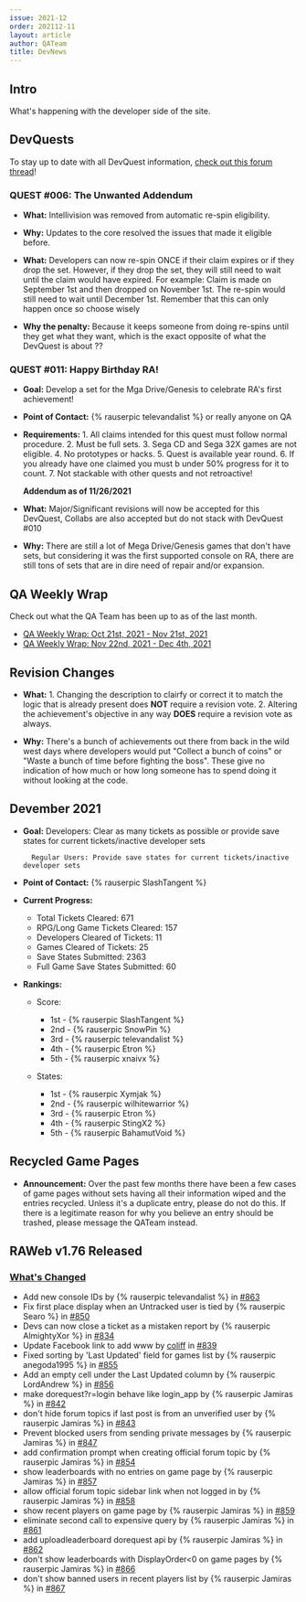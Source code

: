 ```yaml
---
issue: 2021-12
order: 202112-11
layout: article
author: QATeam
title: DevNews
---
```


## Intro

What's happening with the developer side of the site.

## DevQuests

To stay up to date with all DevQuest information, [check out this forum thread](https://retroachievements.org/viewtopic.php?t=13060)!



### QUEST #006: The Unwanted **Addendum**

- **What:** Intellivision was removed from automatic re-spin eligibility.
- **Why:** Updates to the core resolved the issues that made it eligible before. 

- **What:** Developers can now re-spin ONCE if their claim expires or if they drop the set. However, if they drop the set, they will still need to wait until the claim would have expired. 
			For example: Claim is made on September 1st and then dropped on November 1st. The re-spin would still need to wait until December 1st. 
			Remember that this can only happen once so choose wisely
- **Why the penalty:** Because it keeps someone from doing re-spins until they get what they want, which is the exact opposite of what the DevQuest is about ??

### QUEST #011: Happy Birthday RA!

- **Goal:** Develop a set for the Mga Drive/Genesis to celebrate RA's first achievement!
- **Point of Contact:** {% rauserpic televandalist %} or really anyone on QA
- **Requirements:**
		1. All claims intended for this quest must follow normal procedure.
		2. Must be full sets.
		3. Sega CD and Sega 32X games are not eligible.
		4. No prototypes or hacks.
		5. Quest is available year round.
		6. If you already have one claimed you must b under 50% progress for it to count.
		7. Not stackable with other quests and not retroactive!
		
	**Addendum as of 11/26/2021**
- **What:** Major/Significant revisions will now be accepted for this DevQuest, Collabs are also accepted but do not stack with DevQuest #010
- **Why:** There are still a lot of Mega Drive/Genesis games that don't have sets, but considering it was the first supported console on RA, there are still tons of 		   sets that are in dire need of repair and/or expansion.


## QA Weekly Wrap

Check out what the QA Team has been up to as of the last month.

- [QA Weekly Wrap: Oct 21st, 2021 - Nov 21st, 2021](https://retroachievements.org/viewtopic.php?t=14394)
- [QA Weekly Wrap: Nov 22nd, 2021 - Dec 4th, 2021](https://retroachievements.org/viewtopic.php?t=14466)


## Revision Changes

- **What:** 
		1. Changing the description to clairfy or correct it to match the logic that is already present does **NOT** require a revision vote. 
		2. Altering the achievement's objective in any way **DOES** require a revision vote as always.
		
- **Why:** There's a bunch of achievements out there from back in the wild west days where developers would put "Collect a bunch of coins" or "Waste a bunch of time before fighting the boss". 
		   These give no indication of how much or how long someone has to spend doing it without looking at the code.
		   
## Devember 2021

- **Goal:** 
		Developers: Clear as many tickets as possible or provide save states for current tickets/inactive developer sets
		
		Regular Users: Provide save states for current tickets/inactive developer sets
		
- **Point of Contact:** {% rauserpic SlashTangent %}

- **Current Progress:** 
  - Total Tickets Cleared: 671
  - RPG/Long Game Tickets Cleared: 157
  - Developers Cleared of Tickets: 11
  - Games Cleared of Tickets: 25
  - Save States Submitted: 2363
  - Full Game Save States Submitted: 60
	
- **Rankings:**
  - Score:
    - 1st - {% rauserpic SlashTangent %}
    - 2nd - {% rauserpic SnowPin %}
    - 3rd - {% rauserpic televandalist %}
    - 4th - {% rauserpic Etron %}
    - 5th - {% rauserpic xnaivx %}
					 
  - States:
    - 1st - {% rauserpic Xymjak %}
    - 2nd - {% rauserpic wilhitewarrior %}
    - 3rd - {% rauserpic Etron %}
    - 4th - {% rauserpic StingX2 %}
    - 5th - {% rauserpic BahamutVoid %}

## Recycled Game Pages

- **Announcement:** Over the past few months there have been a few cases of game pages without sets having all their information wiped and the entries recycled. Unless it's a duplicate entry, please do not do this. 
If there is a legitimate reason for why you believe an entry should be trashed, please message the QATeam instead.

## RAWeb v1.76 Released

### [What's Changed](https://github.com/RetroAchievements/RAWeb/releases/tag/1.76.0)

* Add new console IDs by {% rauserpic televandalist %} in [#863](https://github.com/RetroAchievements/RAWeb/pull/863)
* Fix first place display when an Untracked user is tied by {% rauserpic Searo %} in [#850](https://github.com/RetroAchievements/RAWeb/pull/850)
* Devs can now close a ticket as a mistaken report by {% rauserpic AlmightyXor %} in [#834](https://github.com/RetroAchievements/RAWeb/pull/838)
* Update Facebook link to add www by [coliff](https://github.com/coliff) in [#839](https://github.com/RetroAchievements/RAWeb/pull/839)
* Fixed sorting by 'Last Updated' field for games list by {% rauserpic anegoda1995 %} in [#855](https://github.com/RetroAchievements/RAWeb/pull/855)
* Add an empty cell under the Last Updated column by {% rauserpic LordAndrew %} in [#856](https://github.com/RetroAchievements/RAWeb/pull/856)
* make dorequest?r=login behave like login_app by {% rauserpic Jamiras %} in [#842](https://github.com/RetroAchievements/RAWeb/pull/842)
* don't hide forum topics if last post is from an unverified user by {% rauserpic Jamiras %} in [#843](https://github.com/RetroAchievements/RAWeb/pull/843)
* Prevent blocked users from sending private messages by {% rauserpic Jamiras %} in [#847](https://github.com/RetroAchievements/RAWeb/pull/847)
* add confirmation prompt when creating official forum topic by {% rauserpic Jamiras %} in [#854](https://github.com/RetroAchievements/RAWeb/pull/854)
* show leaderboards with no entries on game page by {% rauserpic Jamiras %} in [#857](https://github.com/RetroAchievements/RAWeb/pull/857)
* allow official forum topic sidebar link when not logged in by {% rauserpic Jamiras %} in [#858](https://github.com/RetroAchievements/RAWeb/pull/858)
* show recent players on game page by {% rauserpic Jamiras %} in [#859](https://github.com/RetroAchievements/RAWeb/pull/859)
* eliminate second call to expensive query by {% rauserpic Jamiras %} in [#861](https://github.com/RetroAchievements/RAWeb/pull/861)
* add uploadleaderboard dorequest api by {% rauserpic Jamiras %} in [#862](https://github.com/RetroAchievements/RAWeb/pull/862)
* don't show leaderboards with DisplayOrder<0 on game pages by {% rauserpic Jamiras %} in [#866](https://github.com/RetroAchievements/RAWeb/pull/866)
* don't show banned users in recent players list by {% rauserpic Jamiras %} in [#867](https://github.com/RetroAchievements/RAWeb/pull/867)
